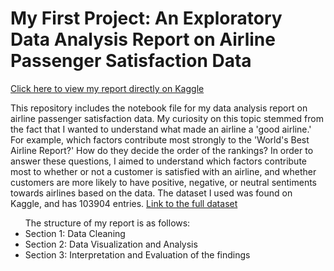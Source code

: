 <h1>My First Project: An Exploratory Data Analysis Report on Airline Passenger Satisfaction Data </h1> 
<a href = 'https://www.kaggle.com/code/ananyadevraj/eda-airline-passenger-satisfaction/notebook'> Click here to view my report directly on Kaggle </a>
<p>This repository includes the notebook file for my data analysis report on airline passenger satisfaction data. My curiosity on this topic stemmed from the fact that
  I wanted to understand what made an airline a 'good airline.' For example,
  which factors contribute most strongly to the 'World's Best Airline Report?' How do they decide the order of the rankings?
  In order to answer these questions, I aimed to understand which factors contribute most to whether or not a customer is 
satisfied with an airline, and whether customers are more likely to have positive, negative, or neutral sentiments towards airlines based on the data. The dataset I used was found on Kaggle, 
and has 103904 entries. <a href ='https://www.kaggle.com/datasets/mysarahmadbhat/airline-passenger-satisfaction'> Link to the full dataset </a></p>
<ul> The structure of my report is as follows:
  <li>Section 1: Data Cleaning </li>
  <li>Section 2: Data Visualization and Analysis</li>
  <li>Section 3: Interpretation and Evaluation of the findings</li>
</ul>
